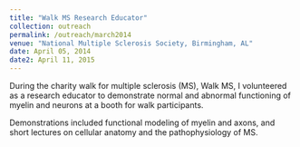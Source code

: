 ```yaml
---
title: "Walk MS Research Educator"
collection: outreach
permalink: /outreach/march2014
venue: "National Multiple Sclerosis Society, Birmingham, AL"
date: April 05, 2014
date2: April 11, 2015
---
```


During the charity walk for multiple sclerosis (MS), Walk MS, I volunteered as a research educator to demonstrate normal and abnormal functioning of myelin and neurons at a booth for walk participants.

Demonstrations included functional modeling of myelin and axons, and short lectures on cellular anatomy and the pathophysiology of MS.